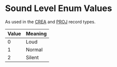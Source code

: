 Sound Level Enum Values
=======================

As used in the [CREA](../CREA.md) and [PROJ](../PROJ.md) record types.

Value | Meaning
------|--------
0 | Loud
1 | Normal
2 | Silent
